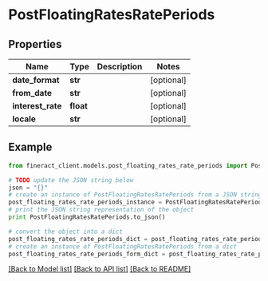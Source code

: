 # PostFloatingRatesRatePeriods


## Properties

Name | Type | Description | Notes
------------ | ------------- | ------------- | -------------
**date_format** | **str** |  | [optional] 
**from_date** | **str** |  | [optional] 
**interest_rate** | **float** |  | [optional] 
**locale** | **str** |  | [optional] 

## Example

```python
from fineract_client.models.post_floating_rates_rate_periods import PostFloatingRatesRatePeriods

# TODO update the JSON string below
json = "{}"
# create an instance of PostFloatingRatesRatePeriods from a JSON string
post_floating_rates_rate_periods_instance = PostFloatingRatesRatePeriods.from_json(json)
# print the JSON string representation of the object
print PostFloatingRatesRatePeriods.to_json()

# convert the object into a dict
post_floating_rates_rate_periods_dict = post_floating_rates_rate_periods_instance.to_dict()
# create an instance of PostFloatingRatesRatePeriods from a dict
post_floating_rates_rate_periods_form_dict = post_floating_rates_rate_periods.from_dict(post_floating_rates_rate_periods_dict)
```
[[Back to Model list]](../README.md#documentation-for-models) [[Back to API list]](../README.md#documentation-for-api-endpoints) [[Back to README]](../README.md)



